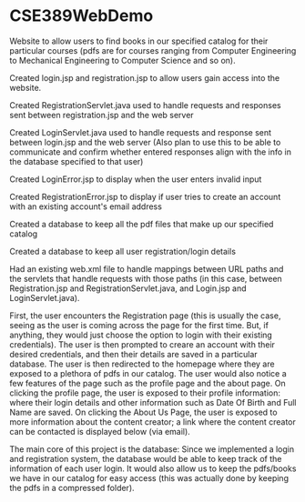 # CSE389WebDemo

Website to allow users to find books in our specified catalog for their particular courses (pdfs are for courses ranging from Computer Engineering to Mechanical Engineering to Computer Science and so on).

Created login.jsp and registration.jsp to allow users gain access into the website.

Created RegistrationServlet.java used to handle requests and responses sent between registration.jsp and the web server

Created LoginServlet.java used to handle requests and response sent between login.jsp and the web server (Also plan to use this to be able to communicate and confirm whether entered responses align with the info in the database specified to that user)

Created LoginError.jsp to display when the user enters invalid input

Created RegistrationError.jsp to display if user tries to create an account with an existing account's email address

Created a database to keep all the pdf files that make up our specified catalog

Created a database to keep all user registration/login details

Had an existing web.xml file to handle mappings between URL paths and the servlets that handle requests with those paths  (in this case, between Registration.jsp and RegistrationServlet.java, and Login.jsp and LoginServlet.java).


First, the user encounters the Registration page (this is usually the case, seeing as the user is coming across the page for the first time. But, if anything, they would just choose the option to login with their existing credentials). The user is then prompted to creare an account with their desired credentials, and then their details are saved in a particular database. The user is then redirected to the homepage where they are exposed to a plethora of pdfs in our catalog. The user would also notice a few features of the page such as the profile page and the about page. On clicking the profile page, the user is exposed to their profile information: where their login details and other information such as Date Of Birth and Full Name are saved. On clicking the About Us Page, the user is exposed to more information about the content creator; a link where the content creator can be contacted is displayed below (via email).

The main core of this project is the database: Since we implemented a login and registration system, the database would be able to keep track of the information of each user login. It would also allow us to keep the pdfs/books we have in our catalog for easy access (this was actually done by keeping the pdfs in a compressed folder). 
